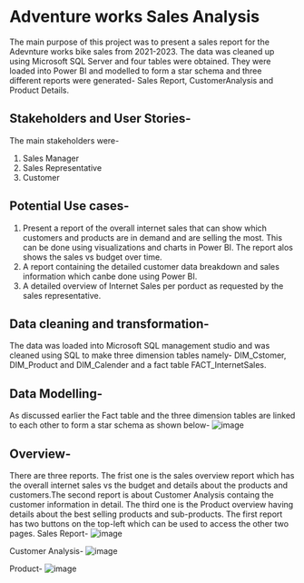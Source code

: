 # Adventure works Sales Analysis
The main purpose of this project was to present a sales report for the Adevnture works bike sales from 2021-2023. The data was cleaned up using Microsoft SQL Server and four tables were obtained. They were loaded into Power BI and modelled to form a  star schema and three different reports were generated- Sales Report, CustomerAnalysis and Product Details. 

## Stakeholders and User Stories-
The main stakeholders were-
1. Sales Manager
2. Sales Representative
3. Customer

## Potential Use cases-
1. Present a report of the overall internet sales that can show which customers and products are in demand and are selling the most. This can be done using visualizations and charts in Power BI. The report alos shows the sales vs budget over time. 
2. A report containing the detailed customer data breakdown and sales information which canbe done using Power BI.
3. A detailed overview of Internet Sales per porduct as requested by the sales representative. 

## Data cleaning and transformation-
The data was loaded into Microsoft SQL management studio and was cleaned using SQL to make three dimension tables namely- DIM_Cstomer, DIM_Product and DIM_Calender and a fact table  FACT_InternetSales. 

## Data Modelling-
As discussed earlier the Fact table and the three dimension tables are linked to each other to form a star schema as shown below-
![image](https://user-images.githubusercontent.com/30018086/220396346-ddf8c300-d029-449a-9646-a2d1093f95f1.png)

## Overview-
There are three reports. The frist one is the sales overview report which has the overall internet sales vs the budget and details about the products and customers.The second report is about Customer Analysis containg the customer information in detail. The third one is the Product overview having details about the best selling products and sub-products. The first report has two buttons on the top-left which can be used to access the other two pages. 
Sales Report-
![image](https://user-images.githubusercontent.com/30018086/220398250-cc8a5f33-2fc1-44e6-9602-11a0efc972cf.png)

Customer Analysis-
![image](https://user-images.githubusercontent.com/30018086/220398550-d4cfc679-f9cb-4878-80af-27aaaec08da1.png)

Product-
![image](https://user-images.githubusercontent.com/30018086/220398773-c560e708-6b17-42f3-bd3c-cc9e5a6a8e8a.png)

